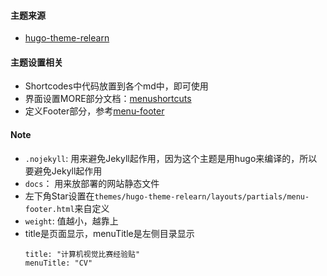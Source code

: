 #### 主题来源
- [hugo-theme-relearn](https://mcshelby.github.io/hugo-theme-relearn)

#### 主题设置相关
- Shortcodes中代码放置到各个md中，即可使用
- 界面设置MORE部分文档：[menushortcuts](https://mcshelby.github.io/hugo-theme-relearn/cont/menushortcuts/index.html)
- 定义Footer部分，参考[menu-footer](./themes/hugo-theme-relearn/exampleSite/layouts/partials/menu-footer.html)

#### Note
- `.nojekyll`: 用来避免Jekyll起作用，因为这个主题是用hugo来编译的，所以要避免Jekyll起作用
- `docs`： 用来放部署的网站静态文件
- 左下角Star设置在`themes/hugo-theme-relearn/layouts/partials/menu-footer.html`来自定义
- `weight`: 值越小，越靠上
- title是页面显示，menuTitle是左侧目录显示
    ```text
    title: "计算机视觉比赛经验贴"
    menuTitle: "CV"
    ```